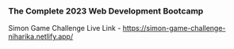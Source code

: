### The Complete 2023 Web Development Bootcamp

Simon Game Challenge Live Link - https://simon-game-challenge-niharika.netlify.app/